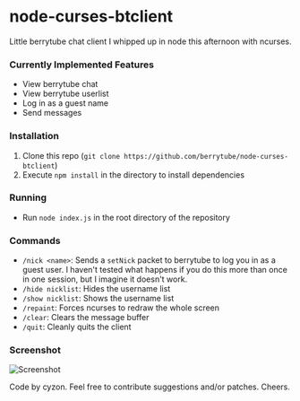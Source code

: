 node-curses-btclient
====================

Little berrytube chat client I whipped up in node this afternoon with ncurses.

### Currently Implemented Features
- View berrytube chat
- View berrytube userlist
- Log in as a guest name
- Send messages

### Installation
1. Clone this repo (`git clone https://github.com/berrytube/node-curses-btclient`)
2. Execute `npm install` in the directory to install dependencies

### Running
- Run `node index.js` in the root directory of the repository

### Commands
- `/nick <name>`: Sends a `setNick` packet to berrytube to log you in as a guest user.  I haven't tested what happens if you do this more than once in one session, but I imagine it doesn't work.
- `/hide nicklist`: Hides the username list
- `/show nicklist`: Shows the username list
- `/repaint`: Forces ncurses to redraw the whole screen
- `/clear`: Clears the message buffer
- `/quit`: Cleanly quits the client

### Screenshot
![Screenshot](http://i.imgur.com/h0JaFSl.png)


Code by cyzon.  Feel free to contribute suggestions and/or patches.  Cheers.
